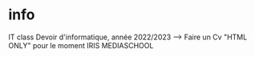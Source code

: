 # info
IT class 
Devoir d'informatique, année 2022/2023 --> Faire un Cv "HTML ONLY" pour le moment
IRIS MEDIASCHOOL
